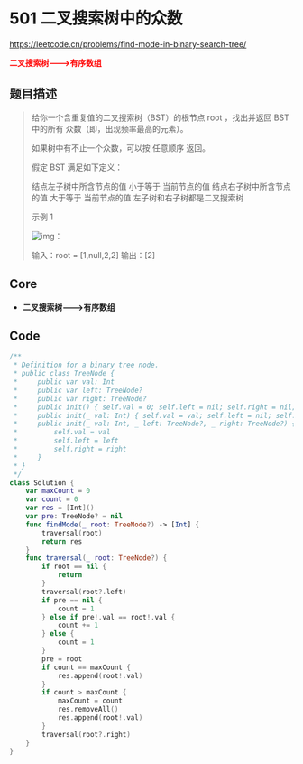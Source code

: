 # 501 二叉搜索树中的众数

https://leetcode.cn/problems/find-mode-in-binary-search-tree/

**<font color=red>二叉搜索树--->有序数组</font>**

## 题目描述

> 给你一个含重复值的二叉搜索树（BST）的根节点 root ，找出并返回 BST 中的所有 众数（即，出现频率最高的元素）。
>
> 如果树中有不止一个众数，可以按 任意顺序 返回。
>
> 假定 BST 满足如下定义：
>
> 结点左子树中所含节点的值 小于等于 当前节点的值
> 结点右子树中所含节点的值 大于等于 当前节点的值
> 左子树和右子树都是二叉搜索树
>
> 示例 1
>
> ![img](https://assets.leetcode.com/uploads/2021/03/11/mode-tree.jpg)：
>
> 输入：root = [1,null,2,2]
> 输出：[2]



## Core

- **二叉搜索树--->有序数组**



## Code

```swift
/**
 * Definition for a binary tree node.
 * public class TreeNode {
 *     public var val: Int
 *     public var left: TreeNode?
 *     public var right: TreeNode?
 *     public init() { self.val = 0; self.left = nil; self.right = nil; }
 *     public init(_ val: Int) { self.val = val; self.left = nil; self.right = nil; }
 *     public init(_ val: Int, _ left: TreeNode?, _ right: TreeNode?) {
 *         self.val = val
 *         self.left = left
 *         self.right = right
 *     }
 * }
 */
class Solution {
    var maxCount = 0
    var count = 0
    var res = [Int]()
    var pre: TreeNode? = nil
    func findMode(_ root: TreeNode?) -> [Int] {
        traversal(root)
        return res
    }
    func traversal(_ root: TreeNode?) {
        if root == nil {
            return 
        }
        traversal(root?.left)
        if pre == nil {
            count = 1
        } else if pre!.val == root!.val {
            count += 1
        } else {
            count = 1
        }
        pre = root
        if count == maxCount {
            res.append(root!.val)
        }
        if count > maxCount {
            maxCount = count
            res.removeAll()
            res.append(root!.val)
        }
        traversal(root?.right)
    }
}
```

